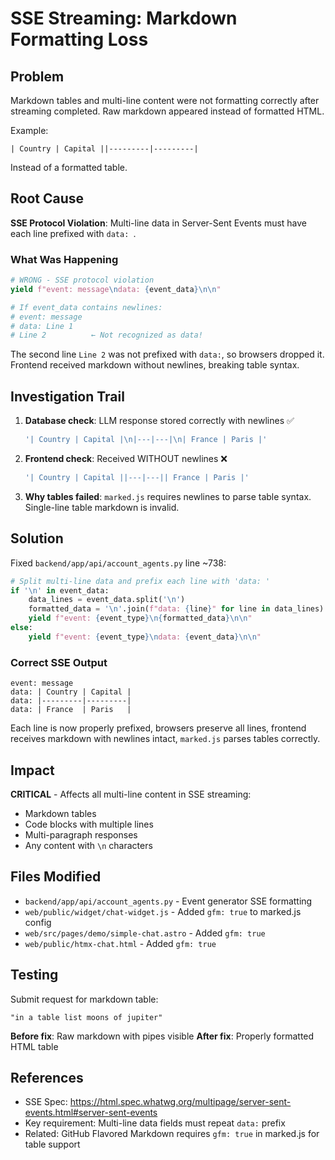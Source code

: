 # SSE Streaming: Markdown Formatting Loss

## Problem

Markdown tables and multi-line content were not formatting correctly after streaming completed. Raw markdown appeared instead of formatted HTML.

Example:
```
| Country | Capital ||---------|---------|
```
Instead of a formatted table.

## Root Cause

**SSE Protocol Violation**: Multi-line data in Server-Sent Events must have each line prefixed with `data: `.

### What Was Happening

```python
# WRONG - SSE protocol violation
yield f"event: message\ndata: {event_data}\n\n"

# If event_data contains newlines:
# event: message
# data: Line 1
# Line 2          ← Not recognized as data!
```

The second line `Line 2` was not prefixed with `data:`, so browsers dropped it. Frontend received markdown without newlines, breaking table syntax.

## Investigation Trail

1. **Database check**: LLM response stored correctly with newlines ✅
   ```sql
   '| Country | Capital |\n|---|---|\n| France | Paris |'
   ```

2. **Frontend check**: Received WITHOUT newlines ❌
   ```javascript
   '| Country | Capital ||---|---|| France | Paris |'
   ```

3. **Why tables failed**: `marked.js` requires newlines to parse table syntax. Single-line table markdown is invalid.

## Solution

Fixed `backend/app/api/account_agents.py` line ~738:

```python
# Split multi-line data and prefix each line with 'data: '
if '\n' in event_data:
    data_lines = event_data.split('\n')
    formatted_data = '\n'.join(f"data: {line}" for line in data_lines)
    yield f"event: {event_type}\n{formatted_data}\n\n"
else:
    yield f"event: {event_type}\ndata: {event_data}\n\n"
```

### Correct SSE Output

```
event: message
data: | Country | Capital |
data: |---------|---------|
data: | France  | Paris   |

```

Each line is now properly prefixed, browsers preserve all lines, frontend receives markdown with newlines intact, `marked.js` parses tables correctly.

## Impact

**CRITICAL** - Affects all multi-line content in SSE streaming:
- Markdown tables
- Code blocks with multiple lines
- Multi-paragraph responses
- Any content with `\n` characters

## Files Modified

- `backend/app/api/account_agents.py` - Event generator SSE formatting
- `web/public/widget/chat-widget.js` - Added `gfm: true` to marked.js config
- `web/src/pages/demo/simple-chat.astro` - Added `gfm: true`
- `web/public/htmx-chat.html` - Added `gfm: true`

## Testing

Submit request for markdown table:
```
"in a table list moons of jupiter"
```

**Before fix**: Raw markdown with pipes visible
**After fix**: Properly formatted HTML table

## References

- SSE Spec: https://html.spec.whatwg.org/multipage/server-sent-events.html#server-sent-events
- Key requirement: Multi-line data fields must repeat `data:` prefix
- Related: GitHub Flavored Markdown requires `gfm: true` in marked.js for table support

